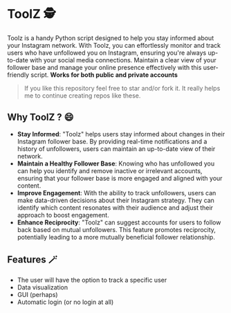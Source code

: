 # ToolZ 🕵

Toolz is a handy Python script designed to help you stay informed about your Instagram network. With Toolz, you can effortlessly monitor and track users who have unfollowed you on Instagram, ensuring you're always up-to-date with your social media connections. Maintain a clear view of your follower base and manage your online presence effectively with this user-friendly script. **Works for both public and private accounts**

> If you like this repository feel free to star and/or fork it. It really helps me to continue creating repos like these.

## Why ToolZ ? 😄
- **Stay Informed**: "Toolz" helps users stay informed about changes in their Instagram follower base. By providing real-time notifications and a history of unfollowers, users can maintain an up-to-date view of their network.
- **Maintain a Healthy Follower Base**: Knowing who has unfollowed you can help you identify and remove inactive or irrelevant accounts, ensuring that your follower base is more engaged and aligned with your content.
- **Improve Engagement**: With the ability to track unfollowers, users can make data-driven decisions about their Instagram strategy. They can identify which content resonates with their audience and adjust their approach to boost engagement.
- **Enhance Reciprocity**: "Toolz" can suggest accounts for users to follow back based on mutual unfollowers. This feature promotes reciprocity, potentially leading to a more mutually beneficial follower relationship.

## Features 🪄

- The user will have the option to track a specific user
- Data visualization
- GUI (perhaps) 
- Automatic login (or no login at all)
